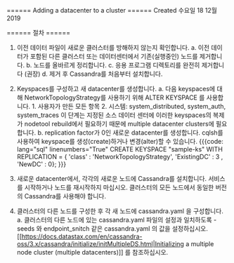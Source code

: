 ====== Adding a datacenter to a cluster ======
Created 수요일 18 12월 2019

====== 절차 ======
1. 이전 데이터 파일이 새로운 클러스터를 방해하지 않는지 확인합니다.
	a. 이전 데이터가 포함된 다른 클러스터 또는 데이터센터에서 기존(실행중인) 노드를 제거합니다.
	b. 노드를 올바르게 정리합니다.
	c. 응용 프로그램 디렉토리를 완전히 제거합니다 (권장)
	d. 제거 후 Cassandra를 처음부터 설치합니다.

2. Keyspaces를 구성하고 새 datacenter를 생성합니다.
	a. 다음 keyspaces에 대해 NetworkTopologyStrategy를 사용하기 위해 ALTER KEYSPACE 를 사용합니다.
		1. 사용자가 만든 모든 항목
		2. 시스템: system_distributed, system_auth, system_traces
		이 단계는 지정된 소스 데이터 센터에 이러한 keyspaces의 복제가 nodetool rebuild에서 필요하기 때문에 multiple datacenter clusters에 필요합니다.
	b. replication factor가 0인 새로운 datacenter를 생성합니다.
		cqlsh를 사용하여 keyspace를 생성(create)하거나 변경(alter)할 수 있습니다.
{{{code: lang="sql" linenumbers="True"
CREATE KEYSPACE "sample-ks" WITH REPLICATION =
{ 'class' : 'NetworkTopologyStrategy', 'ExistingDC' : 3 , 'NewDC' : 0};
}}}
		
3. 새로운 datacenter에서, 각각의 새로운 노드에 Cassandra를 설치합니다. 서비스를 시작하거나 노드를 재시작하지 마십시오.
	클러스터의 모든 노드에서 동일한 버전의 Cassandra를 사용해야 합니다.
4. 클러스터의 다른 노드를 구성한 후 각 새 노드에 cassandra.yaml 을 구성합니다.
	a. 클러스터의 다른 노드에 있는 cassandra.yaml 파일의 설정과 일치하도록 -seeds 와 endpoint_snitch 같은 cassandra.yaml 의 값을 설정하십시오.  [[https://docs.datastax.com/en/cassandra-oss/3.x/cassandra/initialize/initMultipleDS.html|Initializing a multiple node cluster (multiple datacenters)]] 를 참조하십시오.

